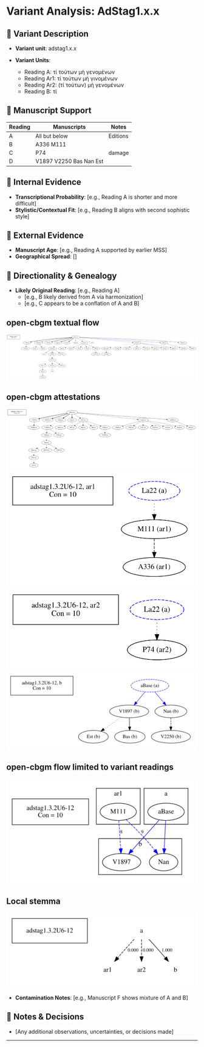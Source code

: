 # Variant Analysis: AdStag1.x.x

## 📌 Variant Description
- **Variant unit**: adstag1.x.x

- **Variant Units**: 
  - Reading A: τί τούτων μὴ γενομένων
  - Reading Ar1: τί τούτων μὴ γινομένων
  - Reading Ar2: (τί τούτων) μὴ γενομένων
  - Reading B: τί

## 🧬 Manuscript Support
| Reading | Manuscripts | Notes |
|--------|-------------|-------|
| A      | All but below | Editions |
| B      | A336 M111  |  |
| C      | P74  | damage |
| D      | V1897 V2250 Bas Nan Est  |  |

## 🧠 Internal Evidence
- **Transcriptional Probability**: [e.g., Reading A is shorter and more difficult]
- **Stylistic/Contextual Fit**: [e.g., Reading B aligns with second sophistic style]

## 🧭 External Evidence
- **Manuscript Age**: [e.g., Reading A supported by earlier MSS]
- **Geographical Spread**: []

## 🔄 Directionality & Genealogy
- **Likely Original Reading**: [e.g., Reading A]
  - [e.g., B likely derived from A via harmonization]
  - [e.g., C appears to be a conflation of A and B]
## open-cbgm textual flow ##
![adstag1.3.2U6-12](flow/adstag1.3.2U6-12-textual-flow.svg "adstag1.3.2U6-12")
## open-cbgm attestations ##
![adstag1.3.2U6-12Ra](attestations/adstag1.3.2U6-12Ra-coherence-attestations.svg "adstag1.3.2U6-12Ra")
![adstag1.3.2U6-12Rar1](attestations/adstag1.3.2U6-12Rar1-coherence-attestations.svg "adstag1.3.2U6-12Rar1")
![adstag1.3.2U6-12Rar2](attestations/adstag1.3.2U6-12Rar2-coherence-attestations.svg "adstag1.3.2U6-12Rar2")
![adstag1.3.2U6-12Rb](attestations/adstag1.3.2U6-12Rb-coherence-attestations.svg "adstag1.3.2U6-12Rb")
## open-cbgm flow limited to variant readings ##
![adstag1.3.2U6-12](variants/adstag1.3.2U6-12-coherence-variants.svg "adstag1.3.2U6-12")
## Local stemma ##
![adstag1.3.2U6-12](local/adstag1.3.2U6-12-local-stemma.svg "adstag1.3.2U6-12")

- **Contamination Notes**: [e.g., Manuscript F shows mixture of A and B]

## 📝 Notes & Decisions
- [Any additional observations, uncertainties, or decisions made]

---